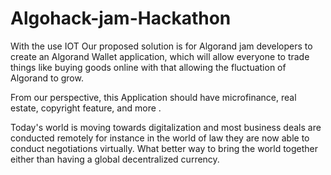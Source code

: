 # Algohack-jam-Hackathon
With the use IOT Our proposed solution is for Algorand jam developers to create an Algorand Wallet application, which will allow everyone to trade things like buying goods online with that allowing the fluctuation of Algorand to grow. 

From our perspective, this Application should have microfinance, real estate, copyright feature, and more .

Today's world is moving towards digitalization and most business deals are conducted remotely for instance in the world of law they are now able to conduct negotiations virtually. What better way to bring the world together either than having a global decentralized currency.
